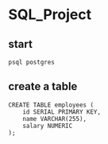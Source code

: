 # SQL_Project

## start
```
psql postgres
```

## create a table
```
CREATE TABLE employees (
    id SERIAL PRIMARY KEY,
    name VARCHAR(255),
    salary NUMERIC
);
```